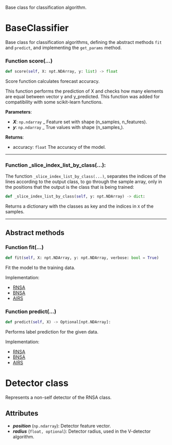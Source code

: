 Base class for classification algorithm.

# BaseClassifier

Base class for classification algorithms, defining the abstract methods ``fit`` and ``predict``, and implementing the ``get_params`` method.


### Function score(...)

```python
def score(self, X: npt.NDArray, y: list) -> float
```
Score function calculates forecast accuracy.

This function performs the prediction of X and checks how many elements are equal between vector y and y_predicted. 
This function was added for compatibility with some scikit-learn functions.

**Parameters**:
+ ***X***: ``np.ndarray`` _ Feature set with shape (n_samples, n_features).
+ ***y***: ``np.ndarray`` _ True values with shape (n_samples,).

**Returns**:

+ accuracy: ``float`` The accuracy of the model.

---

### Function _slice_index_list_by_class(...):

The function ``_slice_index_list_by_class(...)``, separates the indices of the lines according to the output class, to go through the sample array, only in the positions that the output is the class that is being trained:

```python
def _slice_index_list_by_class(self, y: npt.NDArray) -> dict:
```

Returns a dictionary with the classes as key and the indices in ``X`` of the samples.

---

## Abstract methods

### Function fit(...)

```python
def fit(self, X: npt.NDArray, y: npt.NDArray, verbose: bool = True)
```

Fit the model to the training data.

Implementation:

- [RNSA](../../../classes/Negative%20Selection/RNSA.md#function-fit)
- [BNSA](../../../classes/Negative%20Selection/BNSA.md#function-fit)
- [AIRS](../../../classes/Clonal%20Selection%20Algorithms/AIRS.md#function-fit)



### Function predict(...)

```python
def predict(self, X) -> Optional[npt.NDArray]:
```

Performs label prediction for the given data.

Implementation:

- [RNSA](../../../classes/Negative%20Selection/RNSA.md#function-predict)
- [BNSA](../../../classes/Negative%20Selection/BNSA.md#function-predict)
- [AIRS](../../../classes/Clonal%20Selection%20Algorithms/AIRS.md#function-predict)

# Detector class

Represents a non-self detector of the RNSA class.

Attributes
----------
* ***position*** (``np.ndarray``): Detector feature vector.
* ***radius*** (``float, optional``): Detector radius, used in the V-detector algorithm.

